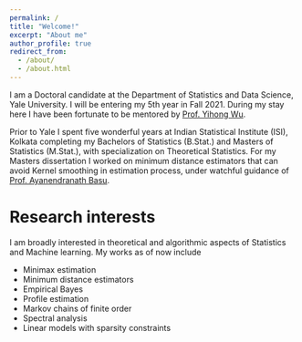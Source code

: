 ```yaml
---
permalink: /
title: "Welcome!"
excerpt: "About me"
author_profile: true
redirect_from: 
  - /about/
  - /about.html
---
```


I am a Doctoral candidate at the Department of Statistics and Data Science, Yale University. I will be entering my 5th year in Fall 2021. During my stay here I have been fortunate to be mentored by [Prof. Yihong Wu](http://www.stat.yale.edu/~yw562/). 

Prior to Yale I spent five wonderful years at Indian Statistical Institute (ISI), Kolkata completing my Bachelors of Statistics (B.Stat.) and Masters of Statistics (M.Stat.), with specialization on Theoretical Statistics. For my Masters dissertation I worked on minimum distance estimators that can avoid Kernel smoothing in estimation process, under watchful guidance of [Prof. Ayanendranath Basu](https://www.isical.ac.in/~ayanbasu/).

Research interests
==================
I am broadly interested in theoretical and algorithmic aspects of Statistics and Machine learning. My works as of now include
* Minimax estimation
* Minimum distance estimators
* Empirical Bayes
* Profile estimation
* Markov chains of finite order
* Spectral analysis
* Linear models with sparsity constraints

